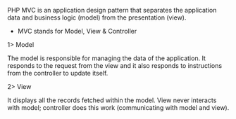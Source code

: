 PHP MVC is an application design pattern that separates the application data and business logic (model) from the presentation (view).


* MVC stands for Model, View & Controller


1> Model


The model is responsible for managing the data of the application. It responds to the request from the view and it also responds to instructions from the controller to update itself.

2> View


It displays all the records fetched within the model. View never interacts with model; controller does this work (communicating with model and view).
